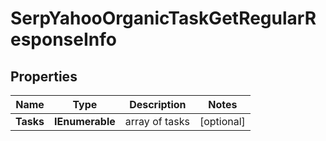 # SerpYahooOrganicTaskGetRegularResponseInfo


## Properties

| Name | Type | Description | Notes |
|------------ | ------------- | ------------- | -------------|
**Tasks** | **IEnumerable<SerpYahooOrganicTaskGetRegularTaskInfo>** | array of tasks |[optional]|